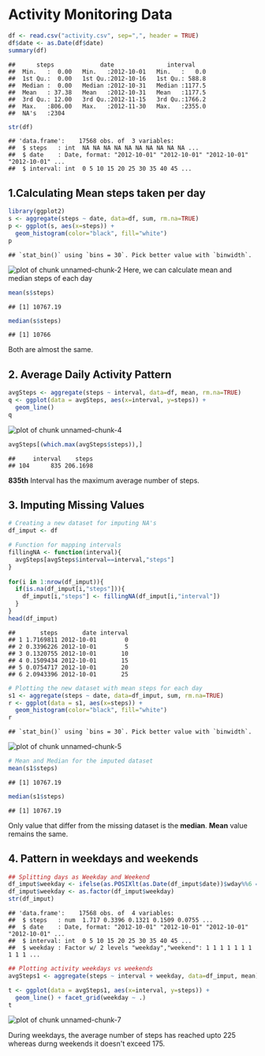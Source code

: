 # Activity Monitoring Data




```r
df <- read.csv("activity.csv", sep=",", header = TRUE)
df$date <- as.Date(df$date)
summary(df)
```

```
##      steps             date               interval     
##  Min.   :  0.00   Min.   :2012-10-01   Min.   :   0.0  
##  1st Qu.:  0.00   1st Qu.:2012-10-16   1st Qu.: 588.8  
##  Median :  0.00   Median :2012-10-31   Median :1177.5  
##  Mean   : 37.38   Mean   :2012-10-31   Mean   :1177.5  
##  3rd Qu.: 12.00   3rd Qu.:2012-11-15   3rd Qu.:1766.2  
##  Max.   :806.00   Max.   :2012-11-30   Max.   :2355.0  
##  NA's   :2304
```

```r
str(df)
```

```
## 'data.frame':	17568 obs. of  3 variables:
##  $ steps   : int  NA NA NA NA NA NA NA NA NA NA ...
##  $ date    : Date, format: "2012-10-01" "2012-10-01" "2012-10-01" "2012-10-01" ...
##  $ interval: int  0 5 10 15 20 25 30 35 40 45 ...
```

## 1.Calculating Mean steps taken per day


```r
library(ggplot2)
s <- aggregate(steps ~ date, data=df, sum, rm.na=TRUE)
p <- ggplot(s, aes(x=steps)) + 
  geom_histogram(color="black", fill="white")
p
```

```
## `stat_bin()` using `bins = 30`. Pick better value with `binwidth`.
```

![plot of chunk unnamed-chunk-2](figure/unnamed-chunk-2-1.png)
Here, we can calculate mean and median steps of each day

```r
mean(s$steps)
```

```
## [1] 10767.19
```

```r
median(s$steps)
```

```
## [1] 10766
```
Both are almost the same.

## 2. Average Daily Activity Pattern


```r
avgSteps <- aggregate(steps ~ interval, data=df, mean, rm.na=TRUE)
q <- ggplot(data = avgSteps, aes(x=interval, y=steps)) +
  geom_line()
q
```

![plot of chunk unnamed-chunk-4](figure/unnamed-chunk-4-1.png)

```r
avgSteps[(which.max(avgSteps$steps)),]
```

```
##     interval    steps
## 104      835 206.1698
```

**835th** Interval has the maximum average number of steps.

## 3. Imputing Missing Values


```r
# Creating a new dataset for imputing NA's
df_imput <- df

# Function for mapping intervals 
fillingNA <- function(interval){
  avgSteps[avgSteps$interval==interval,"steps"]
}
  
for(i in 1:nrow(df_imput)){
  if(is.na(df_imput[i,"steps"])){
    df_imput[i,"steps"] <- fillingNA(df_imput[i,"interval"])
  }
}
head(df_imput)
```

```
##       steps       date interval
## 1 1.7169811 2012-10-01        0
## 2 0.3396226 2012-10-01        5
## 3 0.1320755 2012-10-01       10
## 4 0.1509434 2012-10-01       15
## 5 0.0754717 2012-10-01       20
## 6 2.0943396 2012-10-01       25
```

```r
# Plotting the new dataset with mean steps for each day
s1 <- aggregate(steps ~ date, data=df_imput, sum, rm.na=TRUE)
r <- ggplot(data = s1, aes(x=steps)) +
  geom_histogram(color="black", fill="white")
r
```

```
## `stat_bin()` using `bins = 30`. Pick better value with `binwidth`.
```

![plot of chunk unnamed-chunk-5](figure/unnamed-chunk-5-1.png)

```r
# Mean and Median for the imputed dataset
mean(s1$steps)
```

```
## [1] 10767.19
```

```r
median(s1$steps)
```

```
## [1] 10767.19
```
Only value that differ from the missing dataset is the **median**. **Mean** value remains the same.

## 4. Pattern in weekdays and weekends


```r
## Splitting days as Weekday and Weekend
df_imput$weekday <- ifelse(as.POSIXlt(as.Date(df_imput$date))$wday%%6 == 0, "weekend","weekday")
df_imput$weekday <- as.factor(df_imput$weekday)
str(df_imput)
```

```
## 'data.frame':	17568 obs. of  4 variables:
##  $ steps   : num  1.717 0.3396 0.1321 0.1509 0.0755 ...
##  $ date    : Date, format: "2012-10-01" "2012-10-01" "2012-10-01" "2012-10-01" ...
##  $ interval: int  0 5 10 15 20 25 30 35 40 45 ...
##  $ weekday : Factor w/ 2 levels "weekday","weekend": 1 1 1 1 1 1 1 1 1 1 ...
```

```r
## Plotting activity weekdays vs weekends
avgSteps1 <- aggregate(steps ~ interval + weekday, data=df_imput, mean)

t <- ggplot(data = avgSteps1, aes(x=interval, y=steps)) +
  geom_line() + facet_grid(weekday ~ .)
t
```

![plot of chunk unnamed-chunk-7](figure/unnamed-chunk-7-1.png)

During weekdays, the average number of steps has reached upto 225 whereas durng weekends it doesn't exceed 175.
